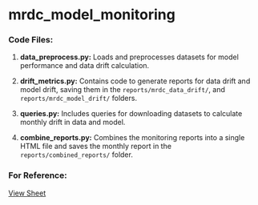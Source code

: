 # mrdc_model_monitoring

### Code Files:

1. **data_preprocess.py:** Loads and preprocesses datasets for model performance and data drift calculation.

2. **drift_metrics.py:** Contains code to generate reports for data drift and model drift, saving them in the `reports/mrdc_data_drift/`, and `reports/mrdc_model_drift/` folders.

3. **queries.py:** Includes queries for downloading datasets to calculate monthly drift in data and model.

4. **combine_reports.py:** Combines the monitoring reports into a single HTML file and saves the monthly report in the `reports/combined_reports/` folder.

### For Reference:
[View Sheet](https://docs.google.com/spreadsheets/d/1nOvWbm-_L-gVExIaF8bNNm14bs_EsOF0u4YpX894EFg/edit?usp=sharing)

